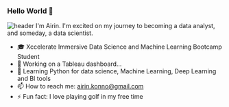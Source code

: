 ### Hello World 👋

![header](https://capsule-render.vercel.app/api?type=rect&color=gradient&height=1)
I'm Airin. I'm excited on my journey to becoming a data analyst, and someday, a data scientist.

* 🎓 Xccelerate Immersive Data Science and Machine Learning Bootcamp Student
* 🔭 Working on a Tableau dashboard...
* 🌱 Learning Python for data science, Machine Learning, Deep Learning and BI tools
* 📫 How to reach me: airin.konno@gmail.com
* ⚡ Fun fact: I love playing golf in my free time

